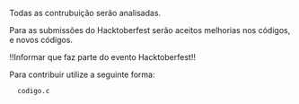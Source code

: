 Todas as contrubuição serão analisadas.

Para as submissões do Hacktoberfest serão aceitos melhorias nos códigos, e novos códigos.

!!Informar que faz parte do evento Hacktoberfest!!

Para contribuir utilize a seguinte forma:

```
  codigo.c
```
